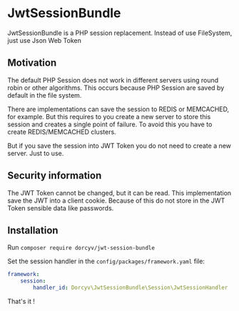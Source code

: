 # JwtSessionBundle

JwtSessionBundle is a PHP session replacement. Instead of use FileSystem, just use Json Web Token

## Motivation
The default PHP Session does not work in different servers using round robin or other algorithms. This occurs because PHP Session are saved by default in the file system.

There are implementations can save the session to REDIS or MEMCACHED, for example. But this requires to you create a new server to store this session and creates a single point of failure. To avoid this you have to create REDIS/MEMCACHED clusters.

But if you save the session into JWT Token you do not need to create a new server. Just to use.

## Security information
The JWT Token cannot be changed, but it can be read. This implementation save the JWT into a client cookie.
Because of this do not store in the JWT Token sensible data like passwords.

## Installation
Run `composer require dorcyv/jwt-session-bundle`

Set the session handler in the `config/packages/framework.yaml` file:
```yaml
framework:
    session:
        handler_id: Dorcyv\JwtSessionBundle\Session\JwtSessionHandler
```
That's it !